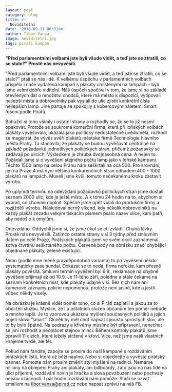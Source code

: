```yaml
---
layout: post
category: blog
title: >-
  Neviditelní
date: '2018-09-11 00:01am'
author: Tibor Vansa
image: neviditelni.jpg
tags: pirati kampan
---
```


<b> “Před parlamentními volbami jste byli všude vidět, a teď jste se ztratili, co se stalo?” Prostě nás nevyvěsili. </b>

“Před parlamentními volbami jste byli všude vidět, a teď jste se ztratili, co se stalo?” ptají se nás lidé. K velkému úspěchu v parlamentních volbách přispěla i naše vydařená kampaň s plakáty umístěnými na lampách - byli jsme velmi dobře viditelní. Náš úspěch spočíval v tom, že jsme si na základě otevřených dat o množství chodců, které má město k dispozici, vytipovali nejlepší místa a dobrovolníky pak vyslali do ulic zjistit konkrétní čísla nejlepších lamp. Jiné partaje se spokojily s kobercovým náletem. Smart řešení podle Pirátů. 

Bohužel si toho všimly i ostatní strany a rozhodly se, že se to již nesmí opakovat. Protože se soukromá komerční firma, která při loňských volbách plakáty vyvěšovala, ukázala jako politicky nedostatečně uvědomělá, rozhodl se magistrát, že vývěs svěří plakátů městské firmě Technologie hlavního města Prahy. Ta stanovila, že plakáty se budou vyvěšovat centrálně na základě požadavků jednotlivých politických stran, přičemž požadavky se zadávají po ulicích.  Výsledkem je zhruba dvojnásobná cena. A nejen to. Požádali jsme si o vyvěšení stejného počtu lamp jako v loňské kampani. Těchto 1500 lamp na celou Prahu nám seškrtali na cca 500. Pro srovnání, jen na Praze 4 má nyní většina konkurenčních stran odhadem 400 - 1000 plakátů na lampách. Museli jsme kvůli tomuto nečekanému kroku zastavit výrobu. 

Po uplynutí termínu na odevzdání požadavků politických stran jsme dostali seznam 2000 ulic, kde je ještě místo. A k tomu 24 hodin na to, abychom si vybrali, co chceme doplnit. Spěšně jsme opět volali do produkční firmy a rozjížděli výrobu. Následoval perný víkend, kdy několik dobrovolníků na každý plakát zezadu velkým tiskacím písmem psalo název ulice, kam patří, aby nedošlo k omylům.

Odevzdáno. Oddychli jsme si, že jsme úkol se ctí zvládli. Chyba lávky. Prostě nás nevyvěsili. Zatímco ostatní strany visí 3 týdny před smluvním datem po celé Praze, Pirátských plakátů jsem ve svém okolí zaznamenal sotva čtvrtinu seškrtaného počtu. Červené body na obrázku značí chybějící objednané plakáty, zelené existující. 

Nebo (podle mne méně pravděpodobná varianta) to po vyvěšení někdo systematicky zase sundal. Dokázat se to nedá, firma neřekla, kam přesně plakáty pověsila. Smluvní termín vyvěšení byl 6.9., reklamace na chybné vyvěšení přijímají až od 10.9. Je 11-tého září, poledne a stále čekáme na seznam konkrétních míst, kde plakáty údajně visí. Bez nich nám ani kamerové záznamy policie nepomohou, protože není jasné, kde a jestli vůbec někdy visely. 

Na obrázku je krásně vidět poměr toho, co si Piráti zaplatili a jakou za to obdrželi službu. Myslím, že i u ostatních služeb občanům ten poměr nebude o mnoho lepší. Je to vzorovou ukázkou myšlení současných politiků a jejich pojetí slova “smart”. Člověk by měl chuť napsat spoustu sprostých slov, ale to by bylo špatně. Na podrazy a křivárny musíme být připraveni, nenechat se jimi rozhodit a neoplácet stejnou mincí. Během kontroly plakátů jsme opravili 11 cizích, které ležely stržené v křoví. Více, než jsme našli vlastních. Hrajeme tvrdě, ale fér.

Pokud nám fandíte, zapojte se prosím do naší kampaně s rozdáváním pirátských listů, která už běží naplno. Nebo si objednejte a vyvěste pirátský banner. Pomozte nám prosím změnit styl myšlení na radnici.  Nemáme milióny na oblepení Prahy ani plakáty, ani billboardy, zato jsou na nás lidé na ulici příjemní, rozdávání novin je hračka a slova povzbuzení nebo pochvaly nejsou vzácností. I pár hodin rozdávání nám pomůže. Stačí se ozvat emailem na tibor.vansa@pirati.cz nebo napsat zprávu na náš FB. 


